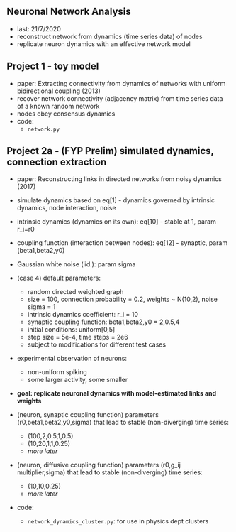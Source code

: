 ## Neuronal Network Analysis

* last: 21/7/2020
* reconstruct network from dynamics (time series data) of nodes
* replicate neuron dynamics with an effective network model

## Project 1 - toy model

* paper: Extracting connectivity from dynamics of networks with uniform bidirectional coupling (2013)
* recover network connectivity (adjacency matrix) from time series data of a known random network
* nodes obey consensus dynamics
* code:
    - ``network.py``

## Project 2a - (FYP Prelim) simulated dynamics, connection extraction

* paper: Reconstructing links in directed networks from noisy dynamics (2017)
* simulate dynamics based on eq[1] - dynamics governed by intrinsic dynamics, node interaction, noise
* intrinsic dynamics (dynamics on its own): eq[10] - stable at 1, param r_i=r0
* coupling function (interaction between nodes): eq[12] - synaptic, param (beta1,beta2,y0)
* Gaussian white noise (iid.): param sigma

* (case 4) default parameters:
    - random directed weighted graph
    - size = 100, connection probability = 0.2, weights ~ N(10,2), noise sigma = 1
    - intrinsic dynamics coefficient: r_i = 10
    - synaptic coupling function: beta1,beta2,y0 = 2,0.5,4
    - initial conditions: uniform[0,5]
    - step size = 5e-4, time steps = 2e6
    - subject to modifications for different test cases

* experimental observation of neurons:
    - non-uniform spiking
    - some larger activity, some smaller
* **goal: replicate neuronal dynamics with model-estimated links and weights**

* (neuron, synaptic coupling function) parameters (r0,beta1,beta2,y0,sigma) that lead to stable (non-diverging) time series:
    - (100,2,0.5,1,0.5)
    - (10,20,1,1,0.25)
    - _more later_
* (neuron, diffusive coupling function) parameters (r0,g_ij multiplier,sigma) that lead to stable (non-diverging) time series:
    - (10,10,0.25)
    - _more later_

* code:
    - ``network_dynamics_cluster.py``: for use in physics dept clusters
